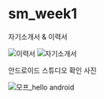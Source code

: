 # sm_week1

자기소개서 & 이력서

![이력서](https://user-images.githubusercontent.com/76034369/110298624-23ad0e80-8038-11eb-9373-b1d03e070dc9.png)
![자기소개서](https://user-images.githubusercontent.com/76034369/110298629-2576d200-8038-11eb-95bc-3784d3910e1b.png)


안드로이드 스튜디오  확인 사진

![모프_hello android](https://user-images.githubusercontent.com/76034369/110299421-fca30c80-8038-11eb-9df6-b2f4e1d09526.png)
